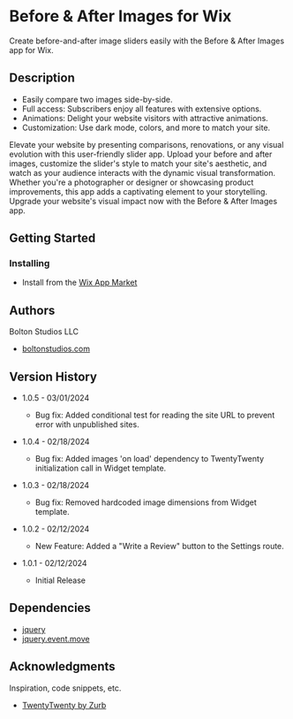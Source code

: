 # Before & After Images for Wix

Create before-and-after image sliders easily with the Before & After Images app for Wix.

## Description

* Easily compare two images side-by-side.
* Full access: Subscribers enjoy all features with extensive options.
* Animations: Delight your website visitors with attractive animations.
* Customization: Use dark mode, colors, and more to match your site.

Elevate your website by presenting comparisons, renovations, or any visual evolution with this user-friendly slider app. Upload your before and after images, customize the slider's style to match your site's aesthetic, and watch as your audience interacts with the dynamic visual transformation. Whether you're a photographer or designer or showcasing product improvements, this app adds a captivating element to your storytelling. Upgrade your website's visual impact now with the Before & After Images app.

## Getting Started

### Installing

* Install from the [Wix App Market](https://www.wix.com/app-market/before-after-images/)

## Authors

Bolton Studios LLC
* [boltonstudios.com](https://www.boltonstudios.com/)

## Version History
* 1.0.5 - 03/01/2024
    * Bug fix: Added conditional test for reading the site URL to prevent error with unpublished sites.

* 1.0.4 - 02/18/2024
    * Bug fix: Added images 'on load' dependency to TwentyTwenty initialization call in Widget template.

* 1.0.3 - 02/18/2024
    * Bug fix: Removed hardcoded image dimensions from Widget template.

* 1.0.2 - 02/12/2024
    * New Feature: Added a "Write a Review" button to the Settings route.

* 1.0.1 - 02/12/2024
    * Initial Release

## Dependencies
* [jquery](http://jquery.com/)
* [jquery.event.move](https://github.com/stephband/jquery.event.move)

## Acknowledgments

Inspiration, code snippets, etc.

* [TwentyTwenty by Zurb](https://github.com/zurb/twentytwenty/)
